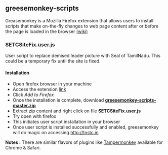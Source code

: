 ## greesemonkey-scripts
Greasemonkey is a Mozilla Firefox extension that allows users to install scripts that make on-the-fly changes to web page content after or before the page is loaded in the browser [(wiki)](https://en.wikipedia.org/wiki/Greasemonkey)

### SETCSiteFix.user.js
User script to replace demised leader picture with Seal of TamilNadu. This could be a temporary fix until the site is fixed.

#### Installation
* Open firefox browser in your machine
* Access the extension [link](https://addons.mozilla.org/en-US/firefox/addon/greasemonkey/)
* Click *Add to Firefox*
* Once the installation is complete, download [**greesemonkey-scripts-master.zip**](https://github.com/sundarraman/greesemonkey-scripts/archive/master.zip)
* Extract zip content and right click on file **SETCSiteFix.user.js**
* Try open with firefox
* This initiates user script installation in your browser
* Once user script is installed successfully and enabled, greesemonkey will do magic on accessing http://tnstc.in

**Notes :**
There are similar flavors of plugins like [Tampermonkey](https://tampermonkey.net/) available for Chrome & Safari. 
